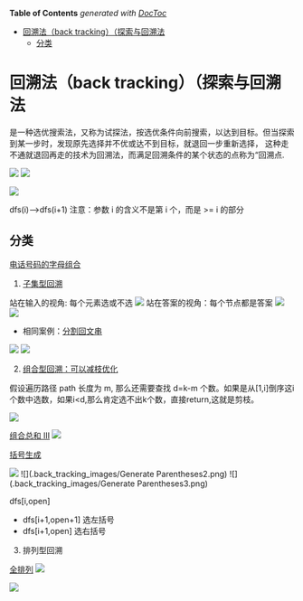 <!-- START doctoc generated TOC please keep comment here to allow auto update -->
<!-- DON'T EDIT THIS SECTION, INSTEAD RE-RUN doctoc TO UPDATE -->
**Table of Contents**  *generated with [DocToc](https://github.com/thlorenz/doctoc)*

- [回溯法（back tracking）（探索与回溯法](#%E5%9B%9E%E6%BA%AF%E6%B3%95back-tracking%E6%8E%A2%E7%B4%A2%E4%B8%8E%E5%9B%9E%E6%BA%AF%E6%B3%95)
  - [分类](#%E5%88%86%E7%B1%BB)

<!-- END doctoc generated TOC please keep comment here to allow auto update -->

# 回溯法（back tracking）（探索与回溯法


是一种选优搜索法，又称为试探法，按选优条件向前搜索，以达到目标。但当探索到某一步时，发现原先选择并不优或达不到目标，就退回一步重新选择，
这种走不通就退回再走的技术为回溯法，而满足回溯条件的某个状态的点称为“回溯点.

![](.back_tracking_images/back_tracking.png) 
![](.back_tracking_images/back_tracking2.png)



![](.back_tracking_images/back_tracking_info.png)

dfs(i)-->dfs(i+1)
注意：参数 i 的含义不是第 i 个，而是 >= i 的部分


## 分类
[电话号码的字母组合](17_letter_combinations_of_a_phone_number_test.go)

1. [子集型回溯](78_subsets_test.go)

站在输入的视角: 每个元素选或不选
![](.back_tracking_images/subsequence_back_tracking.png)
站在答案的视角：每个节点都是答案
![](.back_tracking_images/sub_sequence_back_tracking2.png)
![](.back_tracking_images/sub_sequence_back_tracking3.png)

- 相同案例：[分割回文串](131_palindrome_partition_test.go)

![](.back_tracking_images/palindrome_partition1.png)
![](.back_tracking_images/sub_sequnce_back_tracking4.png)

2. [组合型回溯：可以减枝优化](./77_combinations_test.go)

假设遍历路径 path 长度为 m, 那么还需要查找 d=k-m 个数。如果是从[1,i]倒序这i个数中选数，如果i<d,那么肯定选不出k个数，直接return,这就是剪枝。

![](.back_tracking_images/back_tracking_combinaton2.png)


[组合总和 III](./216_combination_sum3_test.go)
![](.back_tracking_images/combinationSum3.png)



[括号生成](./22_generate_parentheses_test.go)

![](.back_tracking_images/GenerateParentheses.png)
![](.back_tracking_images/Generate Parentheses2.png)
![](.back_tracking_images/Generate Parentheses3.png)

dfs[i,open]
- dfs[i+1,open+1] 选左括号
- dfs[i+1,open] 选右括号


3. 排列型回溯


[全排列](./46_permute_test.go)
![](.back_tracking_images/Permutations.png)

![]( .back_tracking_images/permutations2.png)

